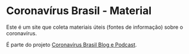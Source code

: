 # Coronavírus Brasil - Material

Este é um site que coleta materiais úteis (fontes de informação) sobre o coronavírus.

É parte do projeto [Coronavírus Brasil Blog e Podcast](https://coronablogbr.org/).